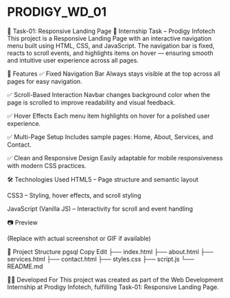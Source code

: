 # PRODIGY_WD_01
📌 Task-01: Responsive Landing Page
🧩 Internship Task – Prodigy Infotech
This project is a Responsive Landing Page with an interactive navigation menu built using HTML, CSS, and JavaScript. The navigation bar is fixed, reacts to scroll events, and highlights items on hover — ensuring smooth and intuitive user experience across all pages.

🚀 Features
✅ Fixed Navigation Bar
Always stays visible at the top across all pages for easy navigation.

✅ Scroll-Based Interaction
Navbar changes background color when the page is scrolled to improve readability and visual feedback.

✅ Hover Effects
Each menu item highlights on hover for a polished user experience.

✅ Multi-Page Setup
Includes sample pages: Home, About, Services, and Contact.

✅ Clean and Responsive Design
Easily adaptable for mobile responsiveness with modern CSS practices.

🛠️ Technologies Used
HTML5 – Page structure and semantic layout

CSS3 – Styling, hover effects, and scroll styling

JavaScript (Vanilla JS) – Interactivity for scroll and event handling

📷 Preview

(Replace with actual screenshot or GIF if available)

📁 Project Structure
pgsql
Copy
Edit
├── index.html
├── about.html
├── services.html
├── contact.html
├── styles.css
├── script.js
└── README.md

👨‍💻 Developed For
This project was created as part of the Web Development Internship at Prodigy Infotech, fulfilling Task-01: Responsive Landing Page.
